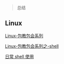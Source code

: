 > 总结
## Linux
[Linux-包教包会系列](https://mp.weixin.qq.com/s/JG3W0qz9fxhHlq6gZ0rKXg)

[Linux-包教包会系列之-shell](https://mp.weixin.qq.com/s/dZKqrI-utt-15Hsf6333uA)

[日常 shell 使用](./linux/shell.md)